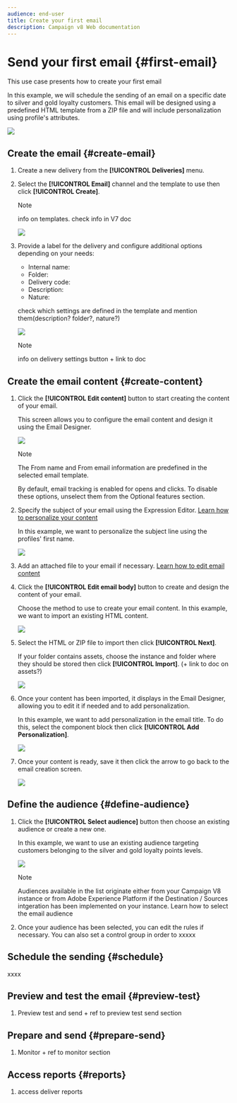 ```yaml
---
audience: end-user
title: Create your first email
description: Campaign v8 Web documentation
---
```

# Send your first email {#first-email}


This use case presents how to create your first email 

In this example, we will schedule the sending of an email on a specific date to silver and gold loyalty customers. This email will be designed using a predefined HTML template from a ZIP file and will include personalization using profile's attributes.

![](assets/delivery-list.png)

## Create the email {#create-email}

1. Create a new delivery from the **[!UICONTROL Deliveries]** menu.
1. Select the **[!UICONTROL Email]** channel and the template to use then click **[!UICONTROL Create]**.

    >[!NOTE]
    >
    >info on templates. check info in V7 doc

    ![](assets/channel-template.png)

1. Provide a label for the delivery and configure additional options depending on your needs:

    * Internal name: 
    * Folder: 
    * Delivery code: 
    * Description: 
    * Nature: 
    
    check which settings are defined in the template and mention them(description? folder?, nature?)

    ![](assets/email-properties.png)

    >[!NOTE]
    >
    >info on delivery settings button + link to doc

## Create the email content {#create-content}

1. Click the **[!UICONTROL Edit content]** button to start creating the content of your email. 

   This screen allows you to configure the email content and design it using the Email Designer.

    ![](assets/edit-content.png)

    >[!NOTE]
    >
    >The From name and From email information are predefined in the selected email template.
    >
    >By default, email tracking is enabled for opens and clicks. To disable these options, unselect them from the Optional features section.

1. Specify the subject of your email using the Expression Editor. [Learn how to personalize your content](../personalization/personalize.md)

    In this example, we want to personalize the subject line using the profiles' first name.

    ![](assets/subject-line.png)

1. Add an attached file to your email if necessary. [Learn how to edit email content]()

1. Click the **[!UICONTROL Edit email body]** button to create and design the content of your email.

    Choose the method to use to create your email content. In this example, we want to import an existing HTML content.

    ![](assets/import-html.png)

1. Select the HTML or ZIP file to import then click **[!UICONTROL Next]**.

    If your folder contains assets, choose the instance and folder where they should be stored then click **[!UICONTROL Import]**. (+ link to doc on assets?)

    ![](assets/import-folder.png)

1. Once your content has been imported, it displays in the Email Designer, allowing you to edit it if needed and to add personalization.

    In this example, we want to add personalization in the email title. To do this, select the component block then click **[!UICONTROL Add Personalization]**.

    ![](assets/add-perso.png)

1. Once your content is ready, save it then click the arrow to go back to the email creation screen.

    ![](assets/save-content.png)

## Define the audience {#define-audience}

1. Click the **[!UICONTROL Select audience]** button then choose an existing audience or create a new one.

    In this example, we want to use an existing audience targeting customers belonging to the silver and gold loyalty points levels.

    ![](assets/create-audience.png)

    >[!NOTE]
    >
    >Audiences available in the list originate either from your Campaign V8 instance or from Adobe Experience Platform if the Destination / Sources intgeration has been implemented on your instance. Learn how to select the email audience 

1. Once your audience has been selected, you can edit the rules if necessary. You can also set a control group in order to xxxxx

## Schedule the sending {#schedule}

xxxx


<!--
no Schedule -> send immediately
or schedule, date, hour, confirmation
-->

## Preview and test the email {#preview-test}

1. Preview test and send + ref to preview test send section

## Prepare and send {#prepare-send}

1. Monitor + ref to monitor section

## Access reports {#reports}

1. access deliver reports

